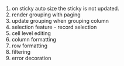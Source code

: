 1. on sticky auto size the sticky is not updated.
2. render grouping with paging
3. update grouping when grouping column
4. selection feature - record selection
5. cell level editing
6. column formatting
7. row formatting
8. filtering
9. error decoration